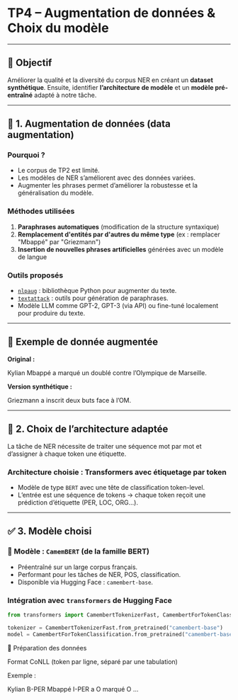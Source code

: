 # TP4 – Augmentation de données & Choix du modèle

---

## 🎯 Objectif

Améliorer la qualité et la diversité du corpus NER en créant un **dataset synthétique**. Ensuite, identifier **l’architecture de modèle** et un **modèle pré-entraîné** adapté à notre tâche.

---

## 🧪 1. Augmentation de données (data augmentation)

### Pourquoi ?

- Le corpus de TP2 est limité.
- Les modèles de NER s’améliorent avec des données variées.
- Augmenter les phrases permet d’améliorer la robustesse et la généralisation du modèle.

### Méthodes utilisées

1. **Paraphrases automatiques** (modification de la structure syntaxique)
2. **Remplacement d'entités par d'autres du même type** (ex : remplacer "Mbappé" par "Griezmann")
3. **Insertion de nouvelles phrases artificielles** générées avec un modèle de langue

### Outils proposés

- [`nlpaug`](https://github.com/makcedward/nlpaug) : bibliothèque Python pour augmenter du texte.
- [`textattack`](https://github.com/TextAttack/TextAttack) : outils pour génération de paraphrases.
- Modèle LLM comme GPT-2, GPT-3 (via API) ou fine-tuné localement pour produire du texte.

---

## 📁 Exemple de donnée augmentée

**Original :**

Kylian Mbappé a marqué un doublé contre l’Olympique de Marseille.

**Version synthétique :**

Griezmann a inscrit deux buts face à l’OM.

---

## 🧠 2. Choix de l’architecture adaptée

La tâche de NER nécessite de traiter une séquence mot par mot et d’assigner à chaque token une étiquette.

### Architecture choisie : **Transformers avec étiquetage par token**

- Modèle de type `BERT` avec une tête de classification token-level.
- L’entrée est une séquence de tokens → chaque token reçoit une prédiction d’étiquette (PER, LOC, ORG...).

---

## ✅ 3. Modèle choisi

### 🧩 Modèle : `CamemBERT` (de la famille BERT)

- Préentraîné sur un large corpus français.
- Performant pour les tâches de NER, POS, classification.
- Disponible via Hugging Face : `camembert-base`.

### Intégration avec `transformers` de Hugging Face

```python
from transformers import CamembertTokenizerFast, CamembertForTokenClassification

tokenizer = CamembertTokenizerFast.from_pretrained("camembert-base")
model = CamembertForTokenClassification.from_pretrained("camembert-base", num_labels=9)
```

📁 Préparation des données

Format CoNLL (token par ligne, séparé par une tabulation)

Exemple :

Kylian  B-PER
Mbappé  I-PER
a       O
marqué  O
...
